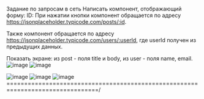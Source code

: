 Задание по запросам в сеть
Написать компонент, отображающий форму: ID:
При нажатии кнопки компонент обращается по адресу https://jsonplaceholder.typicode.com/posts/:id.

Также компонент обращается по адресу https://jsonplaceholder.typicode.com/users/:userId, где userId получен из предыдущих данных.

Показать экране: из post - поля title и body, из user - поля name, email.
![image](https://github.com/Yuriy228822/My-homework/assets/160457523/c4c37977-2e45-4197-b462-7edf207615c2)
![image](https://github.com/Yuriy228822/My-homework/assets/160457523/e102b993-d780-4daa-a026-11e3af453db4)


![image](https://github.com/Yuriy228822/My-homework/assets/160457523/f0dd238a-3121-4d99-91a7-8505e127184e)
![image](https://github.com/Yuriy228822/My-homework/assets/160457523/57c51e78-f443-41ea-af7e-e6321f580881)
![image](https://github.com/Yuriy228822/My-homework/assets/160457523/d3f0ec84-dab5-4c62-89bf-303954f573e7)
================================================================================/
